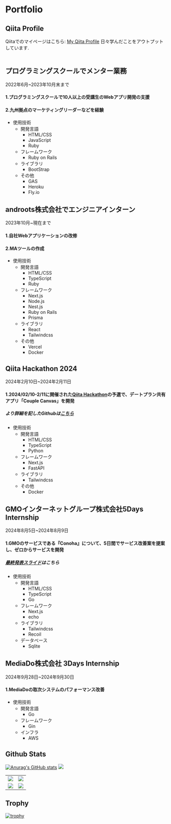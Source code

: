 # Portfolio  

## Qiita Profile
Qiitaでのマイページはこちら: [My Qiita Profile](https://qiita.com/RintaroNasu)
日々学んだことをアウトプットしています.
<br>
<br>

## プログラミングスクールでメンター業務
2022年6月~2023年10月末まで　<br>
#### 1.プログラミングスクールで10人以上の受講生のWebアプリ開発の支援
#### 2.九州拠点のマーケティングリーダーなどを経験

  
  - 使用技術
    - 開発言語
      - HTML/CSS
      - JavaScript
      - Ruby
    - フレームワーク
      - Ruby on Rails
    - ライブラリ
      - BootStrap
    - その他
      - GAS
      - Heroku
      - Fly.io
  
## androots株式会社でエンジニアインターン
2023年10月~現在まで<br>
#### 1.自社Webアプリケーションの改修
#### 2.MAツールの作成

  
  - 使用技術
    - 開発言語  
      - HTML/CSS
      - TypeScript
      - Ruby
    - フレームワーク
      - Next.js
      - Node.js
      - Nest.js
      - Ruby on Rails
      - Prisma
    - ライブラリ
      - React
      - Tailwindcss
    - その他
      - Vercel
      - Docker    

## Qiita Hackathon 2024
2024年2月10日~2024年2月11日<br>
#### 1.2024/02/10-2/11に開催された[Qiita Hackathon](https://qiita.com/official-campaigns/hackathon/2024-first)の予選で、デートプラン共有アプリ「Couple Canvas」を開発<br>
##### より詳細を記したGithubは[こちら](https://github.com/orgs/strongest-community/repositories)
 
 - 使用技術
    - 開発言語
      - HTML/CSS
      - TypeScript
      - Python
    - フレームワーク
      - Next.js
      - FastAPI
    - ライブラリ
      - Tailwindcss
    - その他
      - Docker  
  
## GMOインターネットグループ株式会社5Days Internship
2024年8月5日~2024年8月9日<br>
#### 1.GMOのサービスである『Conoha』について、5日間でサービス改善案を提案し、ゼロからサービスを開発<br>
##### [最終発表スライド](https://docs.google.com/presentation/d/1DEjSs7NlQTIi09wGvajy_jhsb1Xverjx/edit#slide=id.p15)はこちら
  - 使用技術
      - 開発言語
        - HTML/CSS
        - TypeScript
        - Go
      - フレームワーク
        - Next.js
        - echo
      - ライブラリ
        - Tailwindcss
        - Recoil
      - データベース
        - Sqlite     

## MediaDo株式会社 3Days Internship
2024年9月28日~2024年9月30日<br>
#### 1.MediaDoの取次システムのパフォーマンス改善<br>
 - 使用技術
      - 開発言語
        - Go
      - フレームワーク
        - Gin
      - インフラ
        - AWS

  
## Github Stats
[![Anurag's GitHub stats](https://github-readme-stats.vercel.app/api?username=RintaroNasu&theme=gruvbox)](https://github.com/anuraghazra/github-readme-stats)
<img src="http://github-profile-summary-cards.vercel.app/api/cards/profile-details?username=RintaroNasu&theme=gruvbox">
<table>
  <tr>
    <td><img src="http://github-profile-summary-cards.vercel.app/api/cards/repos-per-language?username=RintaroNasu&theme=gruvbox" /></td>
    <td><img src="http://github-profile-summary-cards.vercel.app/api/cards/most-commit-language?username=RintaroNasu&theme=gruvbox" /></td>
  </tr>
  <tr>
    <td><img src="http://github-profile-summary-cards.vercel.app/api/cards/stats?username=RintaroNasu&theme=gruvbox" /></td>
    <td><img src="http://github-profile-summary-cards.vercel.app/api/cards/productive-time?username=RintaroNasu&theme=gruvbox" /></td>
  </tr>
</table>

## Trophy
[![trophy](https://github-profile-trophy.vercel.app/?username=RintaroNasu)](https://github.com/ryo-ma/github-profile-trophy)
